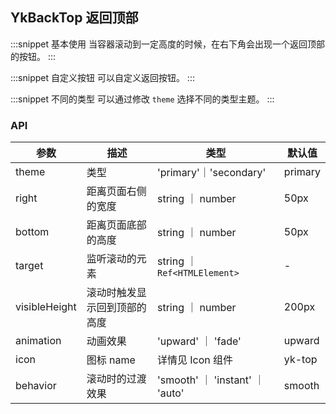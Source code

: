## YkBackTop 返回顶部

:::snippet
基本使用
当容器滚动到一定高度的时候，在右下角会出现一个返回顶部的按钮。
<BackTopBase/>
:::

:::snippet
自定义按钮
可以自定义返回按钮。
<BackTopSlot/>
:::

:::snippet
不同的类型
可以通过修改 `theme` 选择不同的类型主题。
<BackTopPrimary/>
:::

### API

| 参数          | 描述                         | 类型                            | 默认值  |
| ------------- | ---------------------------- | ------------------------------- | ------- |
| theme         | 类型                         | 'primary'｜'secondary'          | primary |
| right         | 距离页面右侧的宽度           | string ｜ number                | 50px    |
| bottom        | 距离页面底部的高度           | string ｜ number                | 50px    |
| target        | 监听滚动的元素               | string ｜ `Ref<HTMLElement>`    | -       |
| visibleHeight | 滚动时触发显示回到顶部的高度 | string ｜ number                | 200px   |
| animation     | 动画效果                     | 'upward' ｜ 'fade'              | upward  |
| icon          | 图标 name                    | 详情见 Icon 组件                | yk-top  |
| behavior      | 滚动时的过渡效果             | 'smooth' ｜ 'instant' ｜ 'auto' | smooth  |

<!-- | to               | 渲染的容器节点               | string ｜ `Ref<HTMLElement>` | body   | -->
